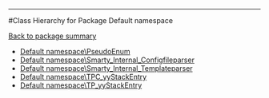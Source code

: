 - - -

#Class Hierarchy for Package Default namespace

<div><a href='https://github.com/JeyDotC/Hirudo-docs/tree/master/default namespace'>Back to package summary</a></div>

<ul>
<li><a href="https://github.com/JeyDotC/Hirudo-docs/blob/master/default namespace/PseudoEnum.md">Default namespace\PseudoEnum</a></li>
<li><a href="https://github.com/JeyDotC/Hirudo-docs/blob/master/default namespace/Smarty_Internal_Configfileparser.md">Default namespace\Smarty_Internal_Configfileparser</a></li>
<li><a href="https://github.com/JeyDotC/Hirudo-docs/blob/master/default namespace/Smarty_Internal_Templateparser.md">Default namespace\Smarty_Internal_Templateparser</a></li>
<li><a href="https://github.com/JeyDotC/Hirudo-docs/blob/master/default namespace/TPC_yyStackEntry.md">Default namespace\TPC_yyStackEntry</a></li>
<li><a href="https://github.com/JeyDotC/Hirudo-docs/blob/master/default namespace/TP_yyStackEntry.md">Default namespace\TP_yyStackEntry</a></li>
</ul>
